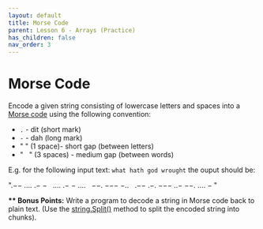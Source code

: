 ```yaml
---
layout: default
title: Morse Code
parent: Lesson 6 - Arrays (Practice)
has_children: false
nav_order: 3
---
```


# Morse Code

Encode a given string consisting of lowercase letters and spaces into a [Morse code](https://en.wikipedia.org/wiki/Morse_code) using the following convention:

* `.` - dit (short mark)
* `-` - dah (long mark)
* "&nbsp;" (1 space)- short gap (between letters)
* "&nbsp;&nbsp;&nbsp;" (3 spaces) - medium gap (between words)

E.g. for the following input text: `what hath god wrought` the ouput should be: 

".−−&nbsp;....&nbsp;.−&nbsp;−&nbsp;&nbsp;&nbsp;....&nbsp;.−&nbsp;−&nbsp;....&nbsp;&nbsp;&nbsp;−−.&nbsp;−−−&nbsp;−..&nbsp;&nbsp;&nbsp;.−−&nbsp;.−.&nbsp;−−−&nbsp;..−&nbsp;−−.&nbsp;....&nbsp;−&nbsp;"

**\*\* Bonus Points:** Write a program to decode a string in Morse code back to plain text. (Use the [string.Split()](https://www.programiz.com/csharp-programming/library/string/split) method to split the encoded string into chunks). 